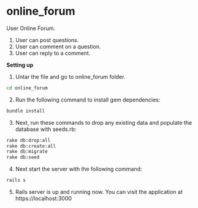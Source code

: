# online_forum
User Online Forum.
1. User can post questions.
2. User can comment on a question.
3. User can reply to a comment.

**Setting up**

1. Untar the file and go to online_forum folder.
```bash
cd online_forum
```

2. Run the following command to install gem dependencies:
```bash
bundle install
```

3. Next, run these commands to drop any existing data and populate the database with seeds.rb:
```bash
rake db:drop:all
rake db:create:all
rake db:migrate
rake db:seed
```

4. Next start the server with the following command:
```bash
rails s
```

5. Rails server is up and running now. You can visit the application at https://localhost:3000
